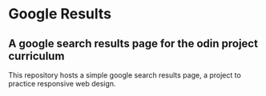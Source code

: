 # Google Results

## A google search results page for the odin project curriculum

This repository hosts a simple google search results page, a project to practice responsive web design.

